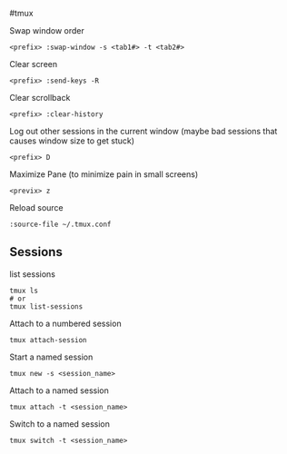 #tmux

Swap window order

    <prefix> :swap-window -s <tab1#> -t <tab2#>

Clear screen

    <prefix> :send-keys -R

Clear scrollback

    <prefix> :clear-history

Log out other sessions in the current window (maybe bad sessions that causes window size to get stuck)

    <prefix> D

Maximize Pane (to minimize pain in small screens)

    <previx> z

Reload source

    :source-file ~/.tmux.conf

Sessions
----

list sessions

    tmux ls
    # or
    tmux list-sessions

Attach to a numbered session

    tmux attach-session

Start a named session

    tmux new -s <session_name>

Attach to a named session

    tmux attach -t <session_name>

Switch to a named session

    tmux switch -t <session_name>
